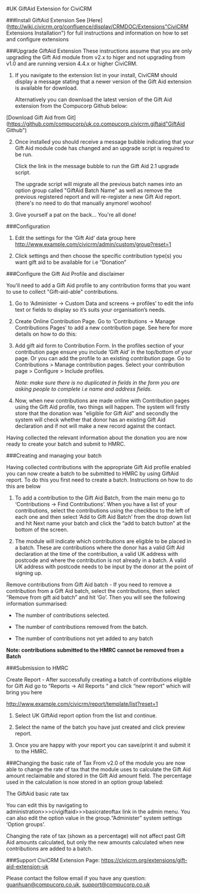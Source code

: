 #UK GiftAid Extension for CiviCRM

###Install GiftAid Extension
See [Here](http://wiki.civicrm.org/confluence/display/CRMDOC/Extensions"CiviCRM Extensions Installation") for full instructions and information on how to set and configure extensions

###Upgrade GiftAid Extension
These instructions assume that you are only upgrading the Gift Aid module from v2.x to higer and not upgrading from v1.0 and are running version 4.4.x or higher CiviCRM.

1. If you navigate to the extension list in your install, CiviCRM should display a message stating that a newer version of the Gift Aid extension is available for download.

   Alternatively you can download the latest version of the Gift Aid extension from the Compucorp Github below:

[Download Gift Aid from Git](https://github.com/compucorp/uk.co.compucorp.civicrm.giftaid"GiftAid Github")

2. Once installed you should receive a message bubble indicating that your Gift Aid module code has changed and an upgrade script is required to be run.

   Click the link in the message bubble to run the Gift Aid 2.1 upgrade script.

   The upgrade script will migrate all the previous batch names into an option group called "GiftAid Batch Name" as well as remove the previous registered report and will re-register a new Gift Aid report. (there's no need to do that manually anymore! woohoo!

3. Give yourself a pat on the back... You're all done!

###Configuration

1. Edit the settings for the ‘Gift Aid’ data group here http://www.example.com/civicrm/admin/custom/group?reset=1

2. Click settings and then choose the specific contribution type(s) you want gift aid to be available for i.e “Donation”

###Configure the Gift Aid Profile and disclaimer

You'll need to add a Gift Aid profile to any contribution forms that you want to use to collect "Gift-aid-able" contributions.

1. Go to ‘Administer -> Custom Data and screens -> profiles’ to edit the info text or fields to display so it’s suits your organisation’s needs.

2. Create Online Contribution Page. Go to ‘Contributions -> Manage Contributions Pages’ to add a new contribution page. See here for more details on how to do this: 

3. Add gift aid form to Contribution Form. In the profiles section of your contribution page ensure you include ‘Gift Aid’ in the top/bottom of your page. Or you can add the profile to an existing contribution page. Go to Contributions > Manage contribution pages. Select your contribution page > Configure > Include profiles.

   *Note: make sure there is no duplicated in fields in the form you are asking people to complete i.e name and address fields.*

4. Now, when new contributions are made online with Contribution pages using the Gift Aid profile, two things will happen. The system will firstly store that the donation was "eligible for Gift Aid" and secondly the system will check whether that donor has an existing Gift Aid declaration and if not will make a new record against the contact.

Having collected the relevant information about the donation you are now ready to create your batch and submit to HMRC.

###Creating and managing your batch

Having collected contributions with the appropriate Gift Aid profile enabled you can now create a batch to be submitted to HMRC by using GiftAid report. To do this you first need to create a batch. Instructions on how to do this are below

1. To add a contribution to the Gift Aid Batch, from the main menu go to ‘Contributions -> Find Contributions’. When you have a list of your contributions, select the contributions using the checkbox to the left of each one and then select ‘Add to Gift Aid Batch’ from the drop down list and hit Next name your batch and click the “add to batch button” at the bottom of the screen.

2. The module will indicate which contributions are eligible to be placed in a batch. These are contributions where the donor has a valid Gift Aid declaration at the time of the contribution, a valid UK address with postcode and where the contribution is not already in a batch. A valid UK address with postcode needs to be input by the donor at the point of signing up.

Remove contributions from Gift Aid batch - If you need to remove a contribution from a Gift Aid batch, select the contributions, then select “Remove from gift aid batch” and hit ‘Go’. Then you will see the following information summarised:

* The number of contributions selected.

* The number of contributions removed from the batch.

* The number of contributions not yet added to any batch

**Note: contributions submitted to the HMRC cannot be removed from a Batch**

###Submission to HMRC

Create Report - After successfully creating a batch of contributions eligible for Gift Aid go to “Reports -> All Reports “ and click “new report” which will bring you here

http://www.example.com/civicrm/report/template/list?reset=1

1. Select  UK GiftAid report option from the list and continue.

2. Select the name of the batch you have just created and click preview report.

3. Once you are happy with your report you can save/print it and submit it to the HMRC.

###Changing the basic rate of Tax
From v2.0 of the module you are now able to change the rate of tax that the module uses to calculate the Gift Aid amount reclaimable and stored in the Gift Aid amount field. The percentage used in the calculation is now stored in an option group labeled:

The GiftAid basic rate tax

You can edit this by navigating to administration>>>civigiftaid>>>basicrateoftax link in the admin menu. You can also edit the option value in the group.“Administer” system settings ‘Option groups’. 

Changing the rate of tax (shown as a percentage) will not affect past Gift Aid amounts calculated, but only the new amounts calculated when new contributions are added to a batch.

###Support
CiviCRM Extension Page: https://civicrm.org/extensions/gift-aid-extension-uk

Please contact the follow email if you have any question:
<guanhuan@compucorp.co.uk>, <support@compucorp.co.uk>